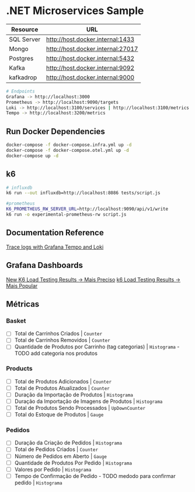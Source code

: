 # .NET Microservices Sample

| Resource      | URL                               |
| ------------- | --------------------------------- |
| SQL Server    | http://host.docker.internal:1433  |
| Mongo         | http://host.docker.internal:27017 |
| Postgres      | http://host.docker.internal:5432  |
| Kafka         | http://host.docker.internal:9092  |
| kafkadrop     | http://host.docker.internal:9000  |

```bash
# Endpoints
Grafana -> http://localhost:3000
Prometheus -> http://localhost:9090/targets
Loki -> http://localhost:3100/services | http://localhost:3100/metrics
Tempo -> http://localhost:3200/metrics
```

## Run Docker Dependencies

```bash
docker-compose -f docker-compose.infra.yml up -d
docker-compose -f docker-compose.otel.yml up -d
docker-compose up -d
```

## k6

```bash
# influxdb
k6 run --out influxdb=http://localhost:8086 tests/script.js

#prometheus
K6_PROMETHEUS_RW_SERVER_URL=http://localhost:9090/api/v1/write
k6 run -o experimental-prometheus-rw script.js
```

## Documentation Reference

[Trace logs with Grafana Tempo and Loki](https://grafana.com/docs/grafana/next/datasources/tempo/configure-tempo-data-source/#trace-to-logs)

## Grafana Dashboards

[New K6 Load Testing Results -> Mais Preciso](https://grafana.com/grafana/dashboards/14796-new-k6-load-testing-results)
[k6 Load Testing Results -> Mais Popular](https://grafana.com/grafana/dashboards/2587-k6-load-testing-results)

## Métricas

### Basket

- [ ] Total de Carrinhos Criados | `Counter`
- [ ] Total de Carrinhos Removidos | `Counter`
- [ ] Quantidade de Produtos por Carrinho (tag categorias) | `Histograma` - TODO add categoria nos produtos

### Products

- [ ] Total de Produtos Adicionados | `Counter`
- [ ] Total de Produtos Atualizados | `Counter`
- [ ] Duração da Importação de Produtos | `Histograma`
- [ ] Duração da Importação de Imagens de Produtos | `Histograma`
- [ ] Total de Produtos Sendo Processados | `UpDownCounter`
- [ ] Total do Estoque de Produtos | `Gauge`
  
### Pedidos

- [ ] Duração da Criação de Pedidos | `Histograma`
- [ ] Total de Pedidos Criados | `Counter`
- [ ] Número de Pedidos em Aberto | `Gauge`
- [ ] Quantidade de Produtos Por Pedido | `Histograma`
- [ ] Valores por Pedido | `Histograma`
- [ ] Tempo de Confirmação de Pedido - TODO medodo para confirmar pedido | `Histograma`
